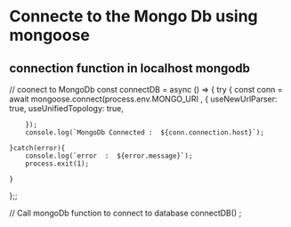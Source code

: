 # Connecte to the  Mongo Db using mongoose    

## connection function  in localhost mongodb  
// coonect to  MongoDb 
const   connectDB  = async () => {
    try {
        const  conn  =  await  mongoose.connect(process.env.MONGO_URI  ,  {
            useNewUrlParser: true,
            useUnifiedTopology: true,
  
        });  
        console.log(`MongoDb Connected :  ${conn.connection.host}`);

    }catch(error){
        console.log(`error  :  ${error.message}`);
        process.exit(1);   

    }
};;  

// Call  mongoDb function to connect to  database 
connectDB() ; 
